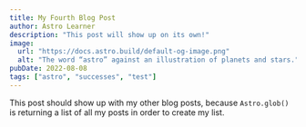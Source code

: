 ```yaml
---
title: My Fourth Blog Post
author: Astro Learner
description: "This post will show up on its own!"
image: 
  url: "https://docs.astro.build/default-og-image.png"
  alt: "The word “astro” against an illustration of planets and stars."
pubDate: 2022-08-08
tags: ["astro", "successes", "test"]
---
```

This post should show up with my other blog posts, because `Astro.glob()` is returning a list of all my posts in order to create my list.